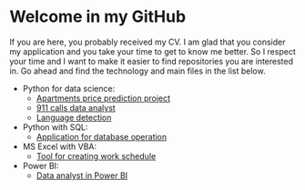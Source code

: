 # Welcome in my GitHub

If you are here, you probably received my CV. I am glad that you consider my application
and you take your time to get to know me better. So I respect your time and I want to
make it easier to find repositories you are interested in. Go ahead and find the technology 
and main files in the list below.

- Python for data science:
    * [Apartments price prediction project](https://github.com/pawellachowski777/Apartments/blob/master/project_summary.ipynb)
    * [911 calls data analyst](https://github.com/pawellachowski777/911_calls/blob/master/911_calls.ipynb)
    * [Language detection](https://github.com/pawellachowski777/language_detection)
- Python with SQL:
    * [Application for database operation](https://github.com/pawellachowski777/data_base)
- MS Excel with VBA:
    * [Tool for creating work schedule](https://github.com/pawellachowski777/Excel)
- Power BI:
    * [Data analyst in Power BI](https://github.com/pawellachowski777/Power_BI)
    
    

<!---
pawellachowski777/pawellachowski777 is a ✨ special ✨ repository because its `README.md` (this file) appears on your GitHub profile.
You can click the Preview link to take a look at your changes.
--->
